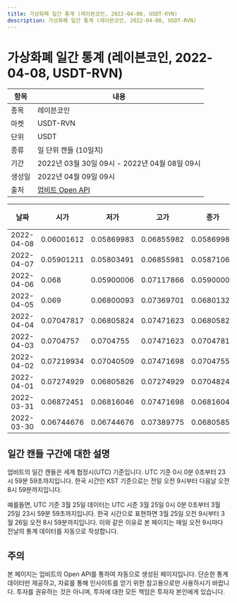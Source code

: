 ```yaml
---
title: 가상화폐 일간 통계 (레이븐코인, 2022-04-08, USDT-RVN)
description: 가상화폐 일간 통계 (레이븐코인, 2022-04-08, USDT-RVN)
---
```



가상화폐 일간 통계 (레이븐코인, 2022-04-08, USDT-RVN)
===

|항목|내용|
|--|--|
|종목|레이븐코인|
|마켓|USDT-RVN|
|단위|USDT|
|종류|일 단위 캔들 (10일치)|
|기간|2022년 03월 30일 09시 - 2022년 04월 08일 09시|
|생성일|2022년 04월 09일 09시|
|출처|[업비트 Open API](https://docs.upbit.com)|


|날짜|시가|저가|고가|종가|비고|
|--|--|--|--|--|--|
|2022-04-08|0.06001612|0.05869983|0.06855982|0.05869983|    |
|2022-04-07|0.05901211|0.05803491|0.06855981|0.05871065|    |
|2022-04-06|0.068|0.05900006|0.07117866|0.05900006|    |
|2022-04-05|0.069|0.06800093|0.07369701|0.06801323|    |
|2022-04-04|0.07047817|0.06805824|0.07471623|0.06805824|    |
|2022-04-03|0.0704757|0.0704755|0.07471623|0.07047817|    |
|2022-04-02|0.07219934|0.07040509|0.07471698|0.07047551|    |
|2022-04-01|0.07274929|0.06805826|0.07274929|0.07048245|    |
|2022-03-31|0.06872451|0.06816046|0.07471698|0.06816046|    |
|2022-03-30|0.06744676|0.06744676|0.07389775|0.06805856|    |


일간 캔들 구간에 대한 설명
---


업비트의 일간 캔들은 세계 협정시(UTC) 기준입니다. 
UTC 기준 0시 0분 0초부터 23시 59분 59초까지입니다. 
한국 시간인 KST 기준으로는 전일 오전 9시부터 다음날 오전 8시 59분까지입니다. 


예를들면, UTC 기준 3월 25일 데이터는 UTC 시준 3월 25일 0시 0분 0초부터 3월 25일 23시 59분 59초까지입니다. 
한국 시간으로 표현하면 3월 25일 오전 9시부터 3월 26일 오전 8시 59분까지입니다. 
이와 같은 이유로 본 페이지는 매일 오전 9시마다 전날의 통계 데이터를 자동으로 작성합니다. 


주의
---


본 페이지는 업비트의 Open API를 통하여 자동으로 생성된 페이지입니다. 
단순한 통계 데이터만 제공하고, 자료를 통해 인사이트를 얻기 위한 참고용으로만 사용하시기 바랍니다. 
투자를 권유하는 것은 아니며, 투자에 대한 모든 책임은 투자자 본인에게 있습니다. 
